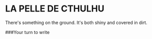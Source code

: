 # LA PELLE DE CTHULHU

There's something on the ground. It's both shiny and covered in dirt. 

###Your turn to write